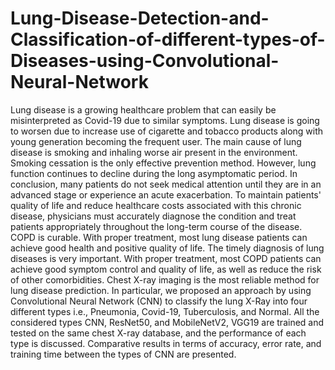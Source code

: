 # Lung-Disease-Detection-and-Classification-of-different-types-of-Diseases-using-Convolutional-Neural-Network


Lung disease is a growing healthcare problem that can easily be misinterpreted as Covid-19 due to similar symptoms. Lung disease is going to worsen due to increase use of cigarette and tobacco products along with young generation becoming the frequent user. The main cause of lung disease is smoking and inhaling worse air present in the environment. Smoking cessation is the only effective prevention method. However, lung function continues to decline during the long asymptomatic period. In conclusion, many patients do not seek medical attention until they are in an advanced stage or experience an acute exacerbation. To maintain patients' quality of life and reduce healthcare costs associated with this chronic disease, physicians must accurately diagnose the condition and treat patients appropriately throughout the long-term course of the disease. COPD is curable. With proper treatment, most lung disease patients can achieve good health and positive quality of life. The timely diagnosis of lung diseases is very important. With proper treatment, most COPD patients can achieve good symptom control and quality of life, as well as reduce the risk of other comorbidities. Chest X-ray imaging is the most reliable method for lung disease prediction. In particular, we proposed an approach by using Convolutional Neural Network (CNN) to classify the lung X-Ray into four different types i.e., Pneumonia, Covid-19, Tuberculosis, and Normal. All the considered types CNN, ResNet50, and MobileNetV2, VGG19 are trained and tested on the same chest X-ray database, and the performance of each type is discussed. Comparative results in terms of accuracy, error rate, and training time between the types of CNN are presented.
